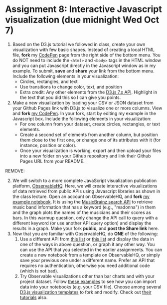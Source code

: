 # Assignment 8: Interactive Javascript visualization (due midnight Wed Oct 7)

1. Based on the D3.js tutorial we followed in class, create your own visualization with few basic shapes. Instead of creating a local HTML file, **fork** my [CodePen](https://codepen.io/cengique/pen/OPMRjVo) page from the right side of the bottom menu. You do NOT need to include the `<html>` and `<body>` tags in the HTML window and you can put Javascript directly in the Javascript window as in my example. To submit, **save** and **share** your link from the bottom menu. Include the following elements in your visualization:
    - Circles, rectangles, and text
    - Use transitions to change color, text, and position
    - Extra credit: Any other elements from the [D3.js 7.x
      API](https://d3js.org/d3-shape). Highlight
      in the text that you did this so I can give you points.
1. Make a new visualization by loading your CSV or JSON dataset from your Github Pages link with D3.js to visualize one or more
   columns. View and **fork** [my CodePen](https://codepen.io/cengique/pen/OPMRjba). In your fork, start by editing my example in the Javascript box. Include the following elements in your visualization:
    - For one column from your dataset, create circles, rectangles, or
      text elements.
    - Create a second set of elements from another column, but
      position them close to the first one, or change one of its
      attributes with it (for instance, position or color).
    - Once your visualization is working, export and then upload your
      files into a new folder on your Github repository and link their
      Github Pages URL from your README.
      
REMOVE:

2. We will switch to a more complete JavaScript visualization
   publication platform,
   [ObservableHQ](https://observablehq.com/). Here, we will create
   interactive visualizations of data retrieved from public APIs using
   Javascript libraries as shown in the class lecture. Open an account
   on ObservableHQ, and **fork** [my example
   notebook](https://observablehq.com/@cengique/api-data-example). It is using  the [MusicBrainz search
   API](https://musicbrainz.org/doc/Development/XML_Web_Service/Version_2/Search#Artist)
   to retrieve music band information that has a keyword (e.g.,
   "madonna") in them and the graph plots the names of the musicians
   and their scores as bars. In this warmup question, only change the API call
   to query with a different keyword (or use another API query option)
   and display the results in a graph. Make your fork **public**, and
   **post the Share link** here.
3. Now that you are familiar with ObservableHQ, do **ONE** of the following:
   1. Use a different API from [this
      list](https://github.com/toddmotto/public-apis) or [this
      list](https://explore.postman.com/) and display the data in one
      of the ways in above question, or graph it any other way. You
      can use the API that you selected in the earlier
      assignments. You can create a new notebook from a template on ObservableHQ, or simply save your
      previous one under a different name. Prefer an API that requires no
      authentication, otherwise you need additional code (which is not bad).
   2. Try Observable visualizations other than bar charts and with
      your project dataset. Follow [these
      examples](https://observablehq.com/@observablehq/introduction-to-data)
      to see how you can import data into your notebooks (e.g. your
      CSV file). Choose among several [D3.js visualization
      templates](https://observablehq.com/@d3/gallery) to fork and
      modify. Check out [their
      tutorials](https://observablehq.com/tutorials) also.
